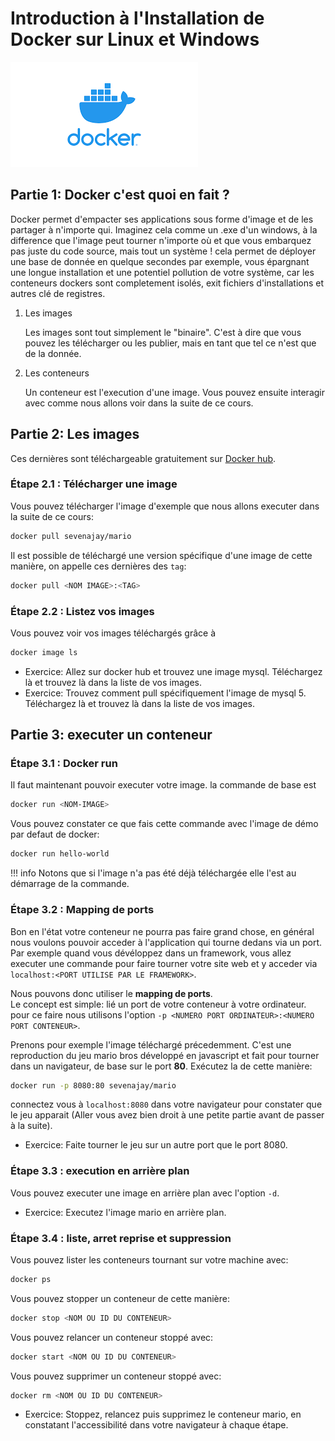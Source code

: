 #  Introduction à l'Installation de Docker sur Linux et Windows

![Tutorial Cover](assets/docker-base.png)

## Partie 1: Docker c'est quoi en fait ?

Docker permet d'empacter ses applications sous forme d'image et de les partager à n'importe qui. Imaginez cela comme un .exe d'un windows, à la difference que l'image peut tourner n'importe où et que vous embarquez pas juste du code source, mais tout un système ! cela permet de déployer une base de donnée en quelque secondes par exemple, vous épargnant une longue installation et une potentiel pollution de votre système, car les conteneurs dockers sont completement isolés, exit fichiers d'installations et autres clé de registres.

1. Les images

    Les images sont tout simplement le "binaire". C'est à dire que vous pouvez les télécharger ou les publier, mais en tant que tel ce n'est que de la donnée.

2. Les conteneurs

    Un conteneur est l'execution d'une image. Vous pouvez ensuite interagir avec comme nous allons voir dans la suite de ce cours.


## Partie 2: Les images

Ces dernières sont téléchargeable gratuitement sur [Docker hub](https://hub.docker.com/).  

### Étape 2.1 : Télécharger une image

Vous pouvez télécharger l'image d'exemple que nous allons executer dans la suite de ce cours:
```bash
docker pull sevenajay/mario
```

Il est possible de téléchargé une version spécifique d'une image de cette manière, on appelle ces dernières des `tag`:

```bash
docker pull <NOM IMAGE>:<TAG>
```

### Étape 2.2 : Listez vos images

Vous pouvez voir vos images téléchargés grâce à 
```bash
docker image ls
```

- Exercice: Allez sur docker hub et trouvez une image mysql. Téléchargez là et trouvez là dans la liste de vos images.
- Exercice: Trouvez comment pull spécifiquement l'image de mysql 5. Téléchargez là et trouvez là dans la liste de vos images.

## Partie 3: executer un conteneur

### Étape 3.1 : Docker run

Il faut maintenant pouvoir executer votre image. la commande de base est
```bash
docker run <NOM-IMAGE>
```
Vous pouvez constater ce que fais cette commande avec l'image de démo par defaut de docker:
```bash
docker run hello-world
``` 
!!! info
    Notons que si l'image n'a pas été déjà téléchargée elle l'est au démarrage de la commande.

### Étape 3.2 : Mapping de ports

Bon en l'état votre conteneur ne pourra pas faire grand chose, en général nous voulons pouvoir acceder à l'application qui tourne dedans via un port. Par exemple quand vous dévéloppez dans un framework, vous allez executer une commande pour faire tourner votre site web et y acceder via `localhost:<PORT UTILISE PAR LE FRAMEWORK>`.  

Nous pouvons donc utiliser le **mapping de ports**.  
Le concept est simple: lié un port de votre conteneur à votre ordinateur. pour ce faire nous utilisons l'option `-p <NUMERO PORT ORDINATEUR>:<NUMERO PORT CONTENEUR>`.  

Prenons pour exemple l'image téléchargé précedemment. C'est une reproduction du jeu mario bros développé en javascript et fait pour tourner dans un navigateur, de base sur le port **80**. Exécutez la de cette manière:

```bash
docker run -p 8080:80 sevenajay/mario
```

connectez vous à `localhost:8080` dans votre navigateur pour constater que le jeu apparait (Aller vous avez bien droit à une petite partie avant de passer à la suite).

- Exercice: Faite tourner le jeu sur un autre port que le port 8080. 

### Étape 3.3 : execution en arrière plan

Vous pouvez executer une image en arrière plan avec l'option `-d`.  

- Exercice: Executez l'image mario en arrière plan.


### Étape 3.4 : liste, arret reprise et suppression

Vous pouvez lister les conteneurs tournant sur votre machine avec:  

```bash
docker ps
```

Vous pouvez stopper un conteneur de cette manière:

```bash
docker stop <NOM OU ID DU CONTENEUR>
```

Vous pouvez relancer un conteneur stoppé avec:  

```bash
docker start <NOM OU ID DU CONTENEUR>
```

Vous pouvez supprimer un conteneur stoppé avec:
```bash
docker rm <NOM OU ID DU CONTENEUR>
```

- Exercice: Stoppez, relancez puis supprimez le conteneur mario, en constatant l'accessibilité dans votre navigateur à chaque étape.
